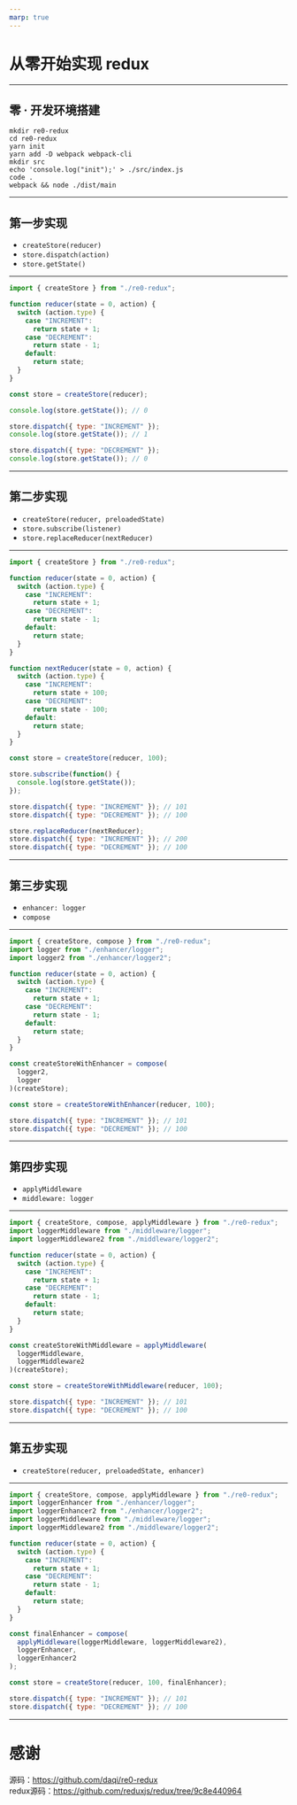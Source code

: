 ```yaml
---
marp: true
---
```



# 从零开始实现 redux

---

## 零 · 开发环境搭建

```
mkdir re0-redux
cd re0-redux
yarn init
yarn add -D webpack webpack-cli
mkdir src
echo 'console.log("init");' > ./src/index.js
code .
webpack && node ./dist/main
```
---

## 第一步实现

- `createStore(reducer)`
- `store.dispatch(action)`
- `store.getState()`
---

```js
import { createStore } from "./re0-redux";

function reducer(state = 0, action) {
  switch (action.type) {
    case "INCREMENT":
      return state + 1;
    case "DECREMENT":
      return state - 1;
    default:
      return state;
  }
}

const store = createStore(reducer);

console.log(store.getState()); // 0

store.dispatch({ type: "INCREMENT" });
console.log(store.getState()); // 1

store.dispatch({ type: "DECREMENT" });
console.log(store.getState()); // 0
```

---

## 第二步实现

- `createStore(reducer, preloadedState)`
- `store.subscribe(listener)`
- `store.replaceReducer(nextReducer)`

---

```js
import { createStore } from "./re0-redux";

function reducer(state = 0, action) {
  switch (action.type) {
    case "INCREMENT":
      return state + 1;
    case "DECREMENT":
      return state - 1;
    default:
      return state;
  }
}

function nextReducer(state = 0, action) {
  switch (action.type) {
    case "INCREMENT":
      return state + 100;
    case "DECREMENT":
      return state - 100;
    default:
      return state;
  }
}

const store = createStore(reducer, 100);

store.subscribe(function() {
  console.log(store.getState());
});

store.dispatch({ type: "INCREMENT" }); // 101
store.dispatch({ type: "DECREMENT" }); // 100

store.replaceReducer(nextReducer);
store.dispatch({ type: "INCREMENT" }); // 200
store.dispatch({ type: "DECREMENT" }); // 100
```

---

## 第三步实现

- `enhancer: logger`
- `compose`

---

```js
import { createStore, compose } from "./re0-redux";
import logger from "./enhancer/logger";
import logger2 from "./enhancer/logger2";

function reducer(state = 0, action) {
  switch (action.type) {
    case "INCREMENT":
      return state + 1;
    case "DECREMENT":
      return state - 1;
    default:
      return state;
  }
}

const createStoreWithEnhancer = compose(
  logger2,
  logger
)(createStore);

const store = createStoreWithEnhancer(reducer, 100);

store.dispatch({ type: "INCREMENT" }); // 101
store.dispatch({ type: "DECREMENT" }); // 100
```

---

## 第四步实现

- `applyMiddleware`
- `middleware: logger`

---

```js
import { createStore, compose, applyMiddleware } from "./re0-redux";
import loggerMiddleware from "./middleware/logger";
import loggerMiddleware2 from "./middleware/logger2";

function reducer(state = 0, action) {
  switch (action.type) {
    case "INCREMENT":
      return state + 1;
    case "DECREMENT":
      return state - 1;
    default:
      return state;
  }
}

const createStoreWithMiddleware = applyMiddleware(
  loggerMiddleware,
  loggerMiddleware2
)(createStore);

const store = createStoreWithMiddleware(reducer, 100);

store.dispatch({ type: "INCREMENT" }); // 101
store.dispatch({ type: "DECREMENT" }); // 100
```

---

## 第五步实现

- `createStore(reducer, preloadedState, enhancer)`

---

```js
import { createStore, compose, applyMiddleware } from "./re0-redux";
import loggerEnhancer from "./enhancer/logger";
import loggerEnhancer2 from "./enhancer/logger2";
import loggerMiddleware from "./middleware/logger";
import loggerMiddleware2 from "./middleware/logger2";

function reducer(state = 0, action) {
  switch (action.type) {
    case "INCREMENT":
      return state + 1;
    case "DECREMENT":
      return state - 1;
    default:
      return state;
  }
}

const finalEnhancer = compose(
  applyMiddleware(loggerMiddleware, loggerMiddleware2),
  loggerEnhancer,
  loggerEnhancer2
);

const store = createStore(reducer, 100, finalEnhancer);

store.dispatch({ type: "INCREMENT" }); // 101
store.dispatch({ type: "DECREMENT" }); // 100
```
---

# 感谢

源码：https://github.com/daqi/re0-redux  
redux源码：https://github.com/reduxjs/redux/tree/9c8e440964